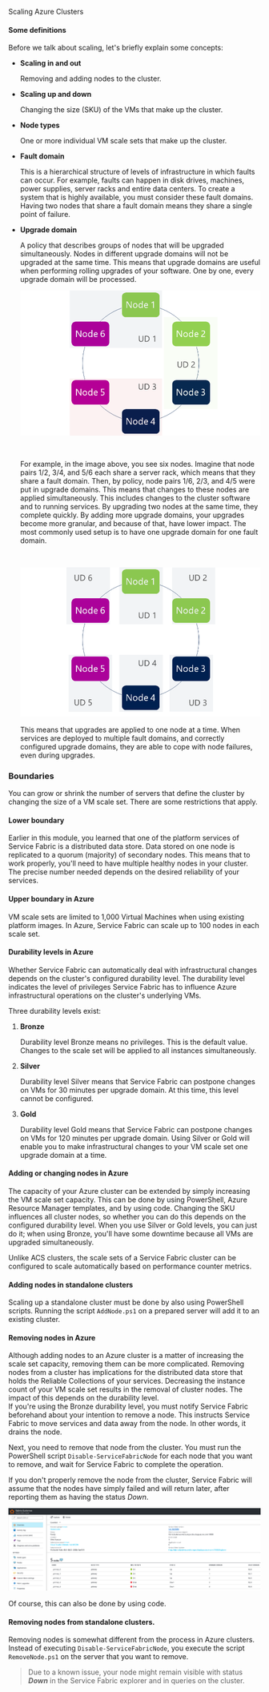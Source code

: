 Scaling Azure Clusters

#### Some definitions

Before we talk about scaling, let's briefly explain some concepts:

- **Scaling in and out**

    Removing and adding nodes to the cluster.

- **Scaling up and down**

    Changing the size (SKU) of the VMs that make up the cluster.

- **Node types**

    One or more individual VM scale sets that make up the cluster.

- **Fault domain**

    This is a hierarchical structure of levels of infrastructure in which faults can occur. For example, faults can happen in disk drives, machines, power supplies, server racks and entire data centers. To create a system that is highly available, you must consider these fault domains. Having two nodes that share a fault domain means they share a single point of failure.

- **Upgrade domain**

    A policy that describes groups of nodes that will be upgraded simultaneously. Nodes in different upgrade domains will not be upgraded at the same time. This means that upgrade domains are useful when performing rolling upgrades of your software. One by one, every upgrade domain will be processed.


    ![ud fd](../../Linked_Image_Files\3.5.2_UD_FD.png)

    ​

    For example, in the image above, you see six nodes. Imagine that node pairs 1/2, 3/4, and 5/6 each share a server rack, which means that they share a fault domain. Then, by policy, node pairs 1/6, 2/3, and 4/5 were put in upgrade domains. This means that changes to these nodes are applied simultaneously. This includes changes to the cluster software and to running services. By upgrading two nodes at the same time, they complete quickly. By adding more upgrade domains, your upgrades become more granular, and because of that, have lower impact. The most commonly used setup is to have one upgrade domain for one fault domain.

    ​

    ![](../../Linked_Image_Files\3.5.2_UD_FD2.png)

    This means that upgrades are applied to one node at a time. When services are deployed to multiple fault domains, and correctly configured upgrade domains, they are able to cope with node failures, even during upgrades.

### Boundaries

You can grow or shrink the number of servers that define the cluster by changing the size of a VM scale set. There are some restrictions that apply. 

#### Lower boundary
Earlier in this module, you learned that one of the platform services of Service Fabric is a distributed data store. Data stored on one node is replicated to a quorum (majority) of secondary nodes. This means that to work properly, you'll need to have multiple healthy nodes in your cluster. The precise number needed depends on the desired reliability of your services.

#### Upper boundary in Azure

VM scale sets are limited to 1,000 Virtual Machines when using existing platform images. In Azure, Service Fabric can scale up to 100 nodes in each scale set.

#### Durability levels in Azure

Whether Service Fabric can automatically deal with infrastructural changes depends on the cluster's configured durability level. The durability level indicates the level of privileges Service Fabric has to influence Azure infrastructural operations on the cluster's underlying VMs.

Three durability levels exist:
1. **Bronze**

    Durability level Bronze means no privileges. This is the default value. Changes to the scale set will be applied to all instances simultaneously.

2. **Silver**

    Durability level Silver means that Service Fabric can postpone changes on VMs for 30 minutes per upgrade domain. At this time, this level cannot be configured.

3. **Gold**

     Durability level Gold means that Service Fabric can postpone changes on VMs for 120 minutes per upgrade domain. Using Silver or Gold will enable you to make infrastructural changes to your VM scale set one upgrade domain at a time.


#### Adding or changing nodes in Azure

The capacity of your Azure cluster can be extended by simply increasing the VM scale set capacity. This can be done by using PowerShell, Azure Resource Manager templates, and by using code. Changing the SKU influences all cluster nodes, so whether you can do this depends on the configured durability level. When you use Silver or Gold levels, you can just do it; when using Bronze, you'll have some downtime because all VMs are upgraded simultaneously.

Unlike ACS clusters, the scale sets of a Service Fabric cluster can be configured to scale automatically based on performance counter metrics.

#### Adding nodes in standalone clusters

Scaling up a standalone cluster must be done by also using PowerShell scripts. Running the script `AddNode.ps1` on a prepared server will add it to an existing cluster.

#### Removing nodes in Azure

Although adding nodes to an Azure cluster is a matter of increasing the scale set capacity, removing them can be more complicated. Removing nodes from a cluster has implications for the distributed data store that holds the Reliable Collections of your services. Decreasing the instance count of your VM scale set results in the removal of cluster nodes. The impact of this depends on the durability level.
​     
If you're using the Bronze durability level, you must notify Service Fabric beforehand about your intention to remove a node. This instructs Service Fabric to move services and data away from the node. In other words, it drains the node. 

Next, you need to remove that node from the cluster. You must run the PowerShell script `Disable-ServiceFabricNode` for each node that you want to remove, and wait for Service Fabric to complete the operation.

If you don't properly remove the node from the cluster, Service Fabric will assume that the nodes have simply failed and will return later, after reporting them as having the status *Down*.

![In the Service Fabric Cluster blade, five nodes display with two of the nodes reporting with a status of down.](../../Linked_Image_Files\3.5.2_Scale_down.png)

Of course, this can also be done by using code.

#### Removing nodes from standalone clusters.

Removing nodes is somewhat different from the process in Azure clusters. Instead of executing `Disable-ServiceFabricNode`, you execute the script `RemoveNode.ps1` on the server that you want to remove.

>Due to a known issue, your node might remain visible with status ***Down*** in the Service Fabric explorer and in queries on the cluster.